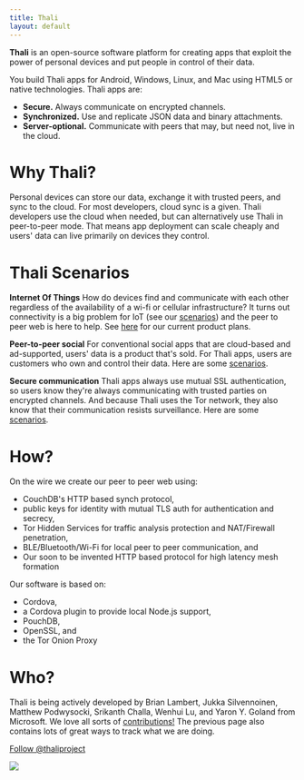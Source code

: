 ```yaml
---
title: Thali
layout: default
---
```


**Thali** is an open-source software platform for creating apps that exploit the power of personal devices and put people in control of their data.

You build Thali apps for Android, Windows, Linux, and Mac using HTML5 or native technologies. Thali apps are:

- **Secure.** Always communicate on encrypted channels.
- **Synchronized.** Use and replicate JSON data and binary attachments. 
- **Server-optional.** Communicate with peers that may, but need not, live in the cloud.


# Why Thali? 

Personal devices can store our data, exchange it with trusted peers, and sync to the cloud. For most developers, cloud sync is a given. Thali developers use the cloud when needed, but can alternatively use Thali in peer-to-peer mode. That means app deployment can scale cheaply and users' data can live primarily on devices they control.

# Thali Scenarios 
**Internet Of Things** How do devices find and communicate with each other regardless of the availability of a wi-fi or cellular infrastructure? It turns out connectivity is a big problem for IoT (see our [scenarios](nodeondevices)) and the peer to peer web is here to help. See [here](http://thaliproject.org/ThaliAndIoT) for our current product plans.

**Peer-to-peer social** For conventional social apps that are cloud-based and ad-supported, users' data is a product that's sold. For Thali apps, users are customers who own and control their data. Here are some [scenarios](PeerToPeerSocial).

**Secure communication** Thali apps always use mutual SSL authentication, so users know they're always communicating with trusted parties on encrypted channels. And because Thali uses the Tor network, they also know that their communication resists surveillance. Here are some [scenarios](SecureCommunication).

# How?
On the wire we create our peer to peer web using:
* CouchDB's HTTP based synch protocol, 
* public keys for identity with mutual TLS auth for authentication and secrecy, 
* Tor Hidden Services for traffic analysis protection and NAT/Firewall penetration,
* BLE/Bluetooth/Wi-Fi for local peer to peer communication, and
* Our soon to be invented HTTP based protocol for high latency mesh formation

Our software is based on:
* Cordova,
* a Cordova plugin to provide local Node.js support,
* PouchDB,
* OpenSSL, and
* the Tor Onion Proxy

# Who?

Thali is being actively developed by Brian Lambert, Jukka Silvennoinen, Matthew Podwysocki, Srikanth Challa, Wenhui Lu, and Yaron Y. Goland from Microsoft. We love all sorts of [contributions!](WaysToContribute) The previous page also contains lots of great ways to track what we are doing.

<p>
<a href="https://twitter.com/thaliproject" class="twitter-follow-button" data-show-count="false" data-dnt="true">Follow @thaliproject</a>
<script>!function(d,s,id){var js,fjs=d.getElementsByTagName(s)[0],p=/^http:/.test(d.location)?'http':'https';if(!d.getElementById(id)){js=d.createElement(s);js.id=id;js.src=p+'://platform.twitter.com/widgets.js';fjs.parentNode.insertBefore(js,fjs);}}(document, 'script', 'twitter-wjs');</script>

<a href="http://www.thaliproject.org/atom"><img src="http://www.theblogicon.com/page3/page8/files/blog-icon-box-orange-24.png"/></a>
</p>

